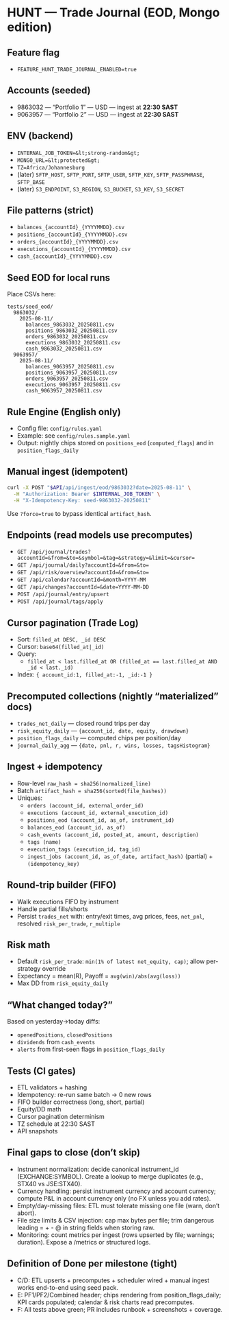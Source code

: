 # HUNT — Trade Journal (EOD, Mongo edition)

## Feature flag
- `FEATURE_HUNT_TRADE_JOURNAL_ENABLED=true`

## Accounts (seeded)
- 9863032 — “Portfolio 1” — USD — ingest at **22:30 SAST**
- 9063957 — “Portfolio 2” — USD — ingest at **22:30 SAST**

## ENV (backend)
- `INTERNAL_JOB_TOKEN=&lt;strong-random&gt;`
- `MONGO_URL=&lt;protected&gt;`
- `TZ=Africa/Johannesburg`
- (later) `SFTP_HOST`, `SFTP_PORT`, `SFTP_USER`, `SFTP_KEY`, `SFTP_PASSPHRASE`, `SFTP_BASE`
- (later) `S3_ENDPOINT`, `S3_REGION`, `S3_BUCKET`, `S3_KEY`, `S3_SECRET`

## File patterns (strict)
- `balances_{accountId}_{YYYYMMDD}.csv`
- `positions_{accountId}_{YYYYMMDD}.csv`
- `orders_{accountId}_{YYYYMMDD}.csv`
- `executions_{accountId}_{YYYYMMDD}.csv`
- `cash_{accountId}_{YYYYMMDD}.csv`

## Seed EOD for local runs
Place CSVs here:
```
tests/seed_eod/
  9863032/
    2025-08-11/
      balances_9863032_20250811.csv
      positions_9863032_20250811.csv
      orders_9863032_20250811.csv
      executions_9863032_20250811.csv
      cash_9863032_20250811.csv
  9063957/
    2025-08-11/
      balances_9063957_20250811.csv
      positions_9063957_20250811.csv
      orders_9063957_20250811.csv
      executions_9063957_20250811.csv
      cash_9063957_20250811.csv
```

## Rule Engine (English only)
- Config file: `config/rules.yaml`  
- Example: see `config/rules.sample.yaml`
- Output: nightly chips stored on `positions_eod` (`computed_flags`) and in `position_flags_daily`

## Manual ingest (idempotent)
```bash
curl -X POST "$API/api/ingest/eod/9863032?date=2025-08-11" \
  -H "Authorization: Bearer $INTERNAL_JOB_TOKEN" \
  -H "X-Idempotency-Key: seed-9863032-20250811"
```

Use `?force=true` to bypass identical `artifact_hash`.

## Endpoints (read models use precomputes)
- `GET /api/journal/trades?accountId=&from=&to=&symbol=&tag=&strategy=&limit=&cursor=`
- `GET /api/journal/daily?accountId=&from=&to=`
- `GET /api/risk/overview?accountId=&from=&to=`
- `GET /api/calendar?accountId=&month=YYYY-MM`
- `GET /api/changes?accountId=&date=YYYY-MM-DD`
- `POST /api/journal/entry/upsert`
- `POST /api/journal/tags/apply`

## Cursor pagination (Trade Log)
- Sort: `filled_at DESC, _id DESC`
- Cursor: `base64(filled_at|_id)`
- Query:
  - `filled_at < last.filled_at OR (filled_at == last.filled_at AND _id < last._id)`
- Index: `{ account_id:1, filled_at:-1, _id:-1 }`

## Precomputed collections (nightly “materialized” docs)
- `trades_net_daily` — closed round trips per day
- `risk_equity_daily` — `{account_id, date, equity, drawdown}`
- `position_flags_daily` — computed chips per position/day
- `journal_daily_agg` — `{date, pnl, r, wins, losses, tagsHistogram}`

## Ingest + idempotency
- Row-level `raw_hash = sha256(normalized_line)`
- Batch `artifact_hash = sha256(sorted(file_hashes))`
- Uniques:
  - `orders (account_id, external_order_id)`
  - `executions (account_id, external_execution_id)`
  - `positions_eod (account_id, as_of, instrument_id)`
  - `balances_eod (account_id, as_of)`
  - `cash_events (account_id, posted_at, amount, description)`
  - `tags (name)`
  - `execution_tags (execution_id, tag_id)`
  - `ingest_jobs (account_id, as_of_date, artifact_hash)` (partial) + `(idempotency_key)`

## Round-trip builder (FIFO)
- Walk executions FIFO by instrument
- Handle partial fills/shorts
- Persist `trades_net` with: entry/exit times, avg prices, fees, `net_pnl`, resolved `risk_per_trade`, `r_multiple`

## Risk math
- Default `risk_per_trade`: `min(1% of latest net_equity, cap)`; allow per-strategy override
- Expectancy = mean(R), Payoff = `avg(win)/abs(avg(loss))`
- Max DD from `risk_equity_daily`

## “What changed today?”
Based on yesterday→today diffs:
- `openedPositions`, `closedPositions`
- `dividends` from `cash_events`
- `alerts` from first-seen flags in `position_flags_daily`

## Tests (CI gates)
- ETL validators + hashing
- Idempotency: re-run same batch → 0 new rows
- FIFO builder correctness (long, short, partial)
- Equity/DD math
- Cursor pagination determinism
- TZ schedule at 22:30 SAST
- API snapshots

## Final gaps to close (don’t skip)
- Instrument normalization: decide canonical instrument_id (EXCHANGE:SYMBOL). Create a lookup to merge duplicates (e.g., STX40 vs JSE:STX40).
- Currency handling: persist instrument currency and account currency; compute P&L in account currency only (no FX unless you add rates).
- Empty/day-missing files: ETL must tolerate missing one file (warn, don’t abort).
- File size limits & CSV injection: cap max bytes per file; trim dangerous leading = + - @ in string fields when storing raw.
- Monitoring: count metrics per ingest (rows upserted by file; warnings; duration). Expose a /metrics or structured logs.

## Definition of Done per milestone (tight)
- C/D: ETL upserts + precomputes + scheduler wired + manual ingest works end-to-end using seed pack.
- E: PF1/PF2/Combined header; chips rendering from position_flags_daily; KPI cards populated; calendar & risk charts read precomputes.
- F: All tests above green; PR includes runbook + screenshots + coverage.